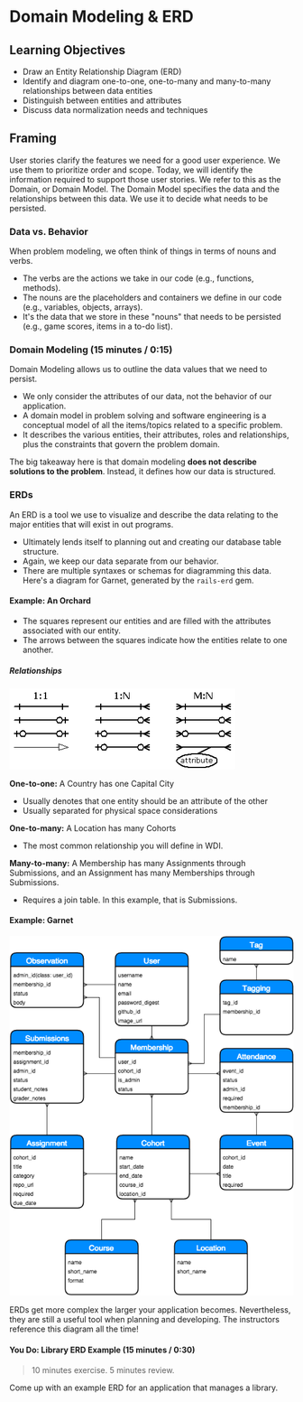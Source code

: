# Domain Modeling & ERD

## Learning Objectives

- Draw an Entity Relationship Diagram (ERD)
- Identify and diagram one-to-one, one-to-many and many-to-many relationships between data entities
- Distinguish between entities and attributes
- Discuss data normalization needs and techniques

## Framing

User stories clarify the features we need for a good user experience. We use
them to prioritize order and scope. Today, we will identify the information
required to support those user stories.  We refer to this as the Domain, or
Domain Model. The Domain Model specifies the data and the relationships between
this data. We use it to decide what needs to be persisted.

### Data vs. Behavior

When problem modeling, we often think of things in terms of nouns and verbs.
- The verbs are the actions we take in our code (e.g., functions, methods).
- The nouns are the placeholders and containers we define in our code (e.g., variables, objects, arrays).
- It's the data that we store in these "nouns" that needs to be persisted (e.g., game scores, items in a to-do list).

### Domain Modeling (15 minutes / 0:15)

Domain Modeling allows us to outline the data values that we need to persist.
- We only consider the attributes of our data, not the behavior of our application.
- A domain model in problem solving and software engineering is a conceptual
model of all the items/topics related to a specific problem.
- It describes the various entities, their attributes, roles and relationships,
plus the constraints that govern the problem domain.

The big takeaway here is that domain modeling **does not describe solutions to the problem**. Instead, it defines how our data is structured.

### ERDs

An ERD is a tool we use to visualize and describe the data relating to the
major entities that will exist in out programs.
- Ultimately lends itself to planning out and creating our database table
structure.
- Again, we keep our data separate from our behavior.
- There are multiple syntaxes or schemas for diagramming this data.  Here's a
diagram for Garnet, generated by the `rails-erd` gem.

#### Example: An Orchard

<!-- AM: Insert simpler example. Where's that orchard one? -->

- The squares represent our entities and are filled with the attributes associated with our entity.
- The arrows between the squares indicate how the entities relate to one another.

##### Relationships

![relationships](images/sample-relationships.png)

**One-to-one:** A Country has one Capital City
- Usually denotes that one entity should be an attribute of the other
- Usually separated for physical space considerations

**One-to-many:** A Location has many Cohorts
- The most common relationship you will define in WDI.

**Many-to-many:** A Membership has many Assignments through Submissions, and an Assignment has many Memberships through Submissions.
- Requires a join table. In this example, that is Submissions.

#### Example: Garnet

![garnet_erd](images/Garnet_ERD.png)

ERDs get more complex the larger your application becomes. Nevertheless, they are still a useful tool when planning and developing. The instructors reference this diagram all the time!

#### You Do: Library ERD Example (15 minutes / 0:30)

> 10 minutes exercise. 5 minutes review.

Come up with an example ERD for an application that manages a library.
